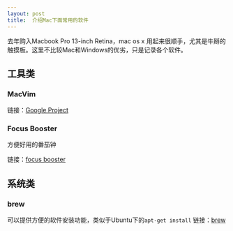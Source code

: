 ```yaml
---
layout:	post
title:  介绍Mac下面常用的软件
---
```


去年购入Macbook Pro 13-inch Retina，mac os x 用起来很顺手，尤其是牛掰的触摸板。这里不比较Mac和Windows的优劣，只是记录各个软件。
## 工具类

### MacVim

链接：[Google Project](https://code.google.com/p/macvim/)

### Focus Booster

方便好用的番茄钟

链接：[focus booster](http://www.focusboosterapp.com/)
## 系统类

### brew

可以提供方便的软件安装功能，类似于Ubuntu下的`apt-get install`
链接：[brew](http://brew.sh/)

